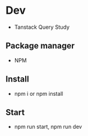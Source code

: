 # Dev

- Tanstack Query Study

## Package manager

- NPM

## Install

- npm i or npm install

## Start

- npm run start, npm run dev
